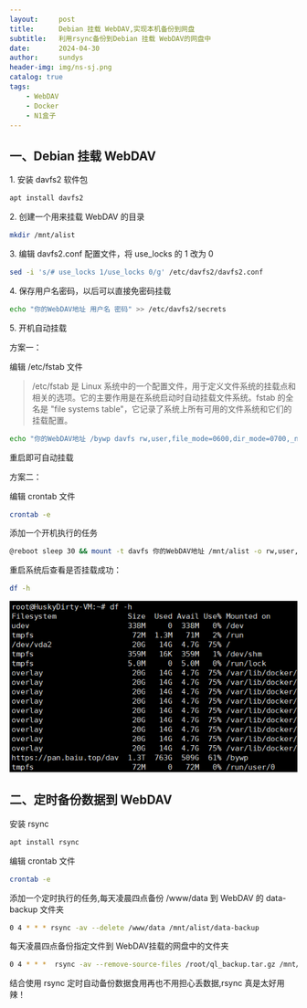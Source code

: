 ```yaml
---
layout:     post
title:      Debian 挂载 WebDAV,实现本机备份到网盘
subtitle:   利用rsync备份到Debian 挂载 WebDAV的网盘中
date:       2024-04-30
author:     sundys
header-img: img/ns-sj.png
catalog: true
tags:
    - WebDAV
    - Docker
    - N1盒子
---
```



## 一、Debian 挂载 WebDAV

1\. 安装 davfs2 软件包

```bash
apt install davfs2
```
2\. 创建一个用来挂载 WebDAV 的目录

```bash
mkdir /mnt/alist
```
3\. 编辑 davfs2.conf 配置文件，将 use\_locks 的 1 改为 0

```bash
sed -i 's/# use_locks 1/use_locks 0/g' /etc/davfs2/davfs2.conf
```
4\. 保存用户名密码，以后可以直接免密码挂载

```bash
echo "你的WebDAV地址 用户名 密码" >> /etc/davfs2/secrets  
```

5\. 开机自动挂载

方案一：

编辑 /etc/fstab 文件

> /etc/fstab 是 Linux 系统中的一个配置文件，用于定义文件系统的挂载点和相关的选项。它的主要作用是在系统启动时自动挂载文件系统。fstab 的全名是 "file systems table"，它记录了系统上所有可用的文件系统和它们的挂载配置。
```bash
echo "你的WebDAV地址 /bywp davfs rw,user,file_mode=0600,dir_mode=0700,_netdev 0 0" >> /etc/fstab
```
重启即可自动挂载

方案二：

编辑 crontab 文件
```bash
crontab -e
```
添加一个开机执行的任务
```bash
@reboot sleep 30 && mount -t davfs 你的WebDAV地址 /mnt/alist -o rw,user,file_mode=0600,dir_mode=0700,_netdev
```
重启系统后查看是否挂载成功：
```bash
df -h
```
![df - h 截图](/img/de-av.png)


## 二、定时备份数据到 WebDAV

安装 rsync
```bash
apt install rsync 
```
编辑 crontab 文件
```bash
crontab -e
```
添加一个定时执行的任务,每天凌晨四点备份 /www/data 到 WebDAV 的 data-backup 文件夹
```bash
0 4 * * * rsync -av --delete /www/data /mnt/alist/data-backup
```
每天凌晨四点备份指定文件到 WebDAV挂载的网盘中的文件夹
```bash
0 4 * * *  rsync -av --remove-source-files /root/ql_backup.tar.gz /mnt/alist/天翼云盘/qlbk/
```
结合使用 rsync 定时自动备份数据食用再也不用担心丢数据,rsync 真是太好用辣！
